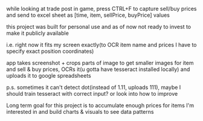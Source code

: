 while looking at trade post in game, press CTRL+F to capture sell/buy prices and send to excel sheet as [time, item, sellPrice, buyPrice] values

this project was built for personal use and as of now not ready to invest to make it publicly available

i.e. right now it fits my screen exactly(to OCR item name and prices I have to specify exact position coordinates)

app takes screenshot + crops parts of image to get smaller images for item and sell & buy prices, OCRs it(u gotta have tesseract installed locally) and uploads it to google spreadsheets

p.s. sometimes it can't detect dot(instead of 1.11, uploads 111), maybe I should train tesseract with correct input? or look into how to improve


Long term goal for this project is to accumulate enough prices for items I'm interested in and build charts & visuals to see data patterns